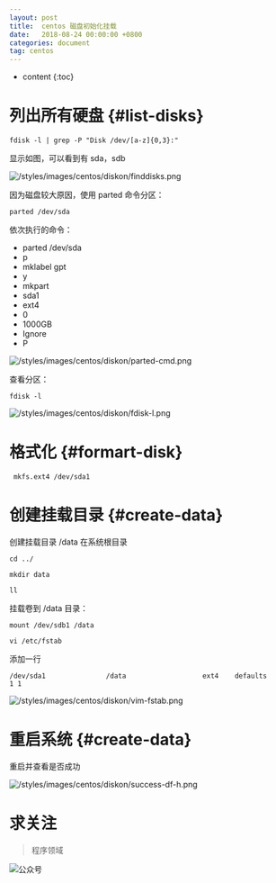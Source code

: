```yaml
---
layout: post
title:  centos 磁盘初始化挂载
date:   2018-08-24 00:00:00 +0800
categories: document
tag: centos 
---
```


* content
{:toc}


列出所有硬盘			{#list-disks}
===

`fdisk -l | grep -P "Disk /dev/[a-z]{0,3}:"`

显示如图，可以看到有 sda，sdb

![/styles/images/centos/diskon/finddisks.png](https://torgor.github.io/styles/images/centos/diskon/finddisks.png)

因为磁盘较大原因，使用 parted 命令分区：

`parted /dev/sda`

依次执行的命令：

+	parted /dev/sda
+	p
+	mklabel gpt
+	y
+	mkpart
+	sda1
+	ext4
+	0
+	1000GB
+	Ignore
+	P

![/styles/images/centos/diskon/parted-cmd.png](https://torgor.github.io/styles/images/centos/diskon/parted-cmd.png)

查看分区：

`fdisk -l `

![/styles/images/centos/diskon/fdisk-l.png](https://torgor.github.io/styles/images/centos/diskon/fdisk-l.png)



格式化		{#formart-disk}
===

` mkfs.ext4 /dev/sda1`



创建挂载目录  {#create-data}
===

创建挂载目录 /data 在系统根目录

`cd ../`

`mkdir data`

`ll`

挂载卷到 /data 目录：

`mount /dev/sdb1 /data`

`vi /etc/fstab`

添加一行 

`/dev/sda1               /data                   ext4    defaults        1 1`

![/styles/images/centos/diskon/vim-fstab.png](https://torgor.github.io/styles/images/centos/diskon/vim-fstab.png)


重启系统 {#create-data}
===

重启并查看是否成功

![/styles/images/centos/diskon/success-df-h.png](https://torgor.github.io/styles/images/centos/diskon/success-df-h.png)


# 求关注
> 程序领域

![公众号](https://torgor.github.io/styles/images/my-public-ma.png)





